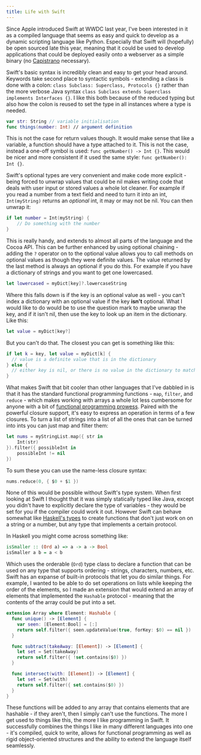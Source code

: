 ```yaml
---
title: Life with Swift
---
```


Since Apple introduced Swift at WWDC last year, I've been interested in it as a compiled language that seems as easy and quick to develop as a dynamic scripting language like Python. Especially that Swift will (hopefully) be open sourced late this year, meaning that it could be used to develop applications that could be deployed easily onto a webserver as a simple binary (no [Capistrano](https://capistranorb.com) necessary).

Swift's basic syntax is incredibly clean and easy to get your head around. Keywords take second place to syntactic symbols - extending a class is done with a colon: `class Subclass: Superclass, Protocols {}` rather than the more verbose Java syntax `class Subclass extends Superclass implements Interfaces {}`. I like this both because of the reduced typing but also how the colon is reused to set the type in all instances where a type is needed.

```swift
var str: String // variable initialisation
func things(number: Int) // argument definition
```

This is not the case for return values though. It would make sense that like a variable, a function should have a type attached to it. This is not the case, instead a one-off symbol is used: `func getNumber() -> Int {}`. This would be nicer and more consistent if it used the same style: `func getNumber(): Int {}`.

Swift's optional types are very convenient and make code more explicit - being forced to unwrap values that could be nil makes writing code that deals with user input or stored values a whole lot cleaner. For example if you read a number from a text field and need to turn it into an int, `Int(myString)` returns an _optional_ int, it may or may not be nil. You can then unwrap it:

```swift
if let number = Int(myString) {
    // Do something with the number
}
```

This is really handy, and extends to almost all parts of the language and the Cocoa API. This can be further enhanced by using optional chaining - adding the `?` operator on to the optional value allows you to call methods on optional values as though they were definite values. The value returned by the last method is always an optional if you do this. For example if you have a dictionary of strings and you want to get one lowercased.

```swift
let lowercased = myDict[key]?.lowercaseString
```

Where this falls down is if the key is an optional value as well - you can't index a dictionary with an optional value if the key **isn't** optional. What I would like to do would be to use the question mark to maybe unwrap the key, and if it isn't nil, then use the key to look up an item in the dictionary. Like this:

```swift
let value = myDict[key?]
```

But you can't do that. The closest you can get is something like this:

```swift
if let k = key, let value = myDict[k] {
  // value is a definite value that is in the dictionary
} else {
  // either key is nil, or there is no value in the dictionary to match it
}
```

What makes Swift that bit cooler than other languages that I've dabbled in is that it has the standard functional programming functions - `map`, `filter`, and `reduce` - which makes working with arrays a whole lot less cumbersome for anyone with a bit of [functional programming prowess](https://gist.github.com/willhbr/6e4d65328306b993ca6d). Paired with the powerful closure support, it's easy to express an operation in terms of a few closures. To turn a list of strings into a list of all the ones that can be turned into ints you can just map and filter them:

```swift
let nums = myStringList.map({ str in
    Int(str)
}).filter({ possibleInt in
    possibleInt != nil
})
```

To sum these you can use the name-less closure syntax:

```swift
nums.reduce(0, { $0 + $1 })
```

None of this would be possible without Swift's type system. When first looking at Swift I thought that it was simply statically typed like Java, except you didn't have to explicitly declare the type of variables - they would be set for you if the compiler could work it out. However Swift can behave somewhat like [Haskell's types](https://www.learnyouahaskell.com/types-and-typeclasses) to create functions that don't just work on on a string or a number, but any type that implements a certain protocol.

In Haskell you might come across something like:

```haskell
isSmaller :: (Ord a) => a -> a -> Bool
isSmaller a b = a < b
```

Which uses the orderable (`Ord`) type class to declare a function that can be used on any type that supports ordering - strings, characters, numbers, etc. Swift has an expanse of built-in protocols that let you do similar things. For example, I wanted to be able to do set operations on lists while keeping the order of the elements, so I made an extension that would extend an array of elements that implemented the `Hashable` protocol - meaning that the contents of the array could be put into a set.

```swift
extension Array where Element: Hashable {
  func unique() -> [Element] {
    var seen: [Element:Bool] = [:]
    return self.filter({ seen.updateValue(true, forKey: $0) == nil })
  }

  func subtract(takeAway: [Element]) -> [Element] {
    let set = Set(takeAway)
    return self.filter({ !set.contains($0) })
  }

  func intersect(with: [Element]) -> [Element] {
    let set = Set(with)
    return self.filter({ set.contains($0) })
  }
}
```

These functions will be added to any array that contains elements that are hashable - if they aren't, then I simply can't use the functions. The more I get used to things like this, the more I like programming in Swift. It successfully combines the things I like in many different languages into one - it's compiled, quick to write, allows for functional programming as well as rigid object-oriented structures and the ability to extend the language itself seamlessly.
